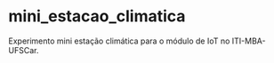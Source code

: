 # mini_estacao_climatica

Experimento mini estação climática para o módulo de IoT no ITI-MBA- UFSCar.
